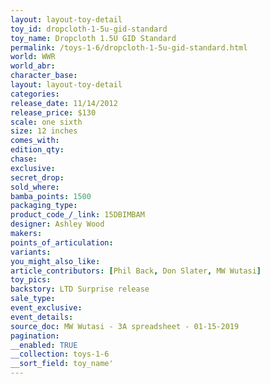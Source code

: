 ```yaml
---
layout: layout-toy-detail 
toy_id: dropcloth-1-5u-gid-standard
toy_name: Dropcloth 1.5U GID Standard
permalink: /toys-1-6/dropcloth-1-5u-gid-standard.html
world: WWR
world_abr: 
character_base: 
layout: layout-toy-detail
categories: 
release_date: 11/14/2012
release_price: $130 
scale: one sixth
size: 12 inches
comes_with: 
edition_qty: 
chase: 
exclusive: 
secret_drop: 
sold_where: 
bamba_points: 1500
packaging_type: 
product_code_/_link: 15DBIMBAM
designer: Ashley Wood
makers: 
points_of_articulation: 
variants: 
you_might_also_like: 
article_contributors: [Phil Back, Don Slater, MW Wutasi]
toy_pics: 
backstory: LTD Surprise release
sale_type: 
event_exclusive: 
event_details: 
source_doc: MW Wutasi - 3A spreadsheet - 01-15-2019
pagination: 
__enabled: TRUE
__collection: toys-1-6
__sort_field: toy_name'
---
```

